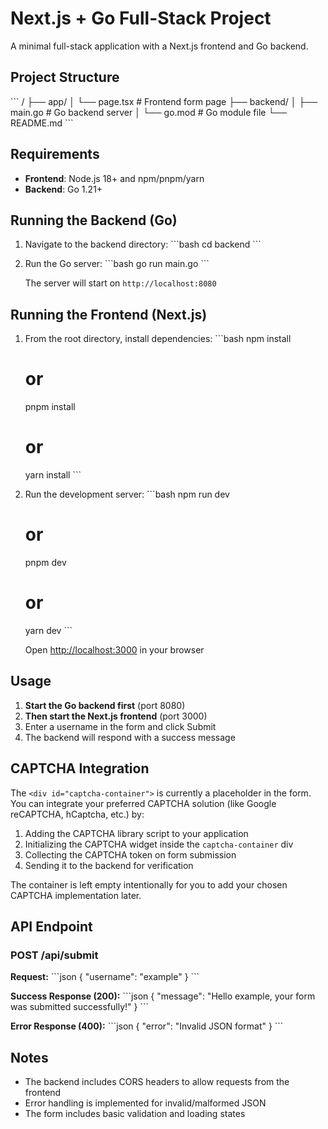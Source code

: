 # Next.js + Go Full-Stack Project

A minimal full-stack application with a Next.js frontend and Go backend.

## Project Structure

\`\`\`
/
├── app/
│   └── page.tsx          # Frontend form page
├── backend/
│   ├── main.go           # Go backend server
│   └── go.mod            # Go module file
└── README.md
\`\`\`

## Requirements

- **Frontend**: Node.js 18+ and npm/pnpm/yarn
- **Backend**: Go 1.21+

## Running the Backend (Go)

1. Navigate to the backend directory:
   \`\`\`bash
   cd backend
   \`\`\`

2. Run the Go server:
   \`\`\`bash
   go run main.go
   \`\`\`

   The server will start on `http://localhost:8080`

## Running the Frontend (Next.js)

1. From the root directory, install dependencies:
   \`\`\`bash
   npm install
   # or
   pnpm install
   # or
   yarn install
   \`\`\`

2. Run the development server:
   \`\`\`bash
   npm run dev
   # or
   pnpm dev
   # or
   yarn dev
   \`\`\`

   Open [http://localhost:3000](http://localhost:3000) in your browser

## Usage

1. **Start the Go backend first** (port 8080)
2. **Then start the Next.js frontend** (port 3000)
3. Enter a username in the form and click Submit
4. The backend will respond with a success message

## CAPTCHA Integration

The `<div id="captcha-container">` is currently a placeholder in the form. You can integrate your preferred CAPTCHA solution (like Google reCAPTCHA, hCaptcha, etc.) by:

1. Adding the CAPTCHA library script to your application
2. Initializing the CAPTCHA widget inside the `captcha-container` div
3. Collecting the CAPTCHA token on form submission
4. Sending it to the backend for verification

The container is left empty intentionally for you to add your chosen CAPTCHA implementation later.

## API Endpoint

### POST /api/submit

**Request:**
\`\`\`json
{
  "username": "example"
}
\`\`\`

**Success Response (200):**
\`\`\`json
{
  "message": "Hello example, your form was submitted successfully!"
}
\`\`\`

**Error Response (400):**
\`\`\`json
{
  "error": "Invalid JSON format"
}
\`\`\`

## Notes

- The backend includes CORS headers to allow requests from the frontend
- Error handling is implemented for invalid/malformed JSON
- The form includes basic validation and loading states
